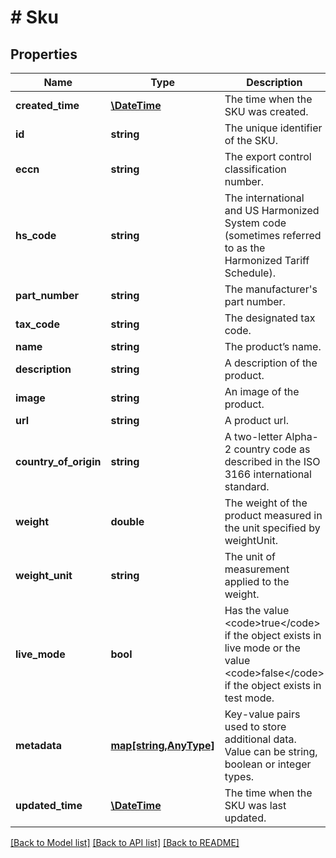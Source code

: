 # # Sku

## Properties

Name | Type | Description | Notes
------------ | ------------- | ------------- | -------------
**created_time** | [**\DateTime**](\DateTime.md) | The time when the SKU was created. | [optional] [readonly] 
**id** | **string** | The unique identifier of the SKU. | [optional] 
**eccn** | **string** | The export control classification number. | [optional] 
**hs_code** | **string** | The international and US Harmonized System code (sometimes referred to as the Harmonized Tariff Schedule). | [optional] 
**part_number** | **string** | The manufacturer&#39;s part number. | [optional] 
**tax_code** | **string** | The designated tax code. | [optional] 
**name** | **string** | The product’s name. | [optional] 
**description** | **string** | A description of the product. | [optional] 
**image** | **string** | An image of the product. | [optional] 
**url** | **string** | A product url. | [optional] 
**country_of_origin** | **string** | A two-letter Alpha-2 country code as described in the ISO 3166 international standard. | [optional] 
**weight** | **double** | The weight of the product measured in the unit specified by weightUnit. | [optional] 
**weight_unit** | **string** | The unit of measurement applied to the weight. | [optional] 
**live_mode** | **bool** | Has the value &lt;code&gt;true&lt;/code&gt; if the object exists in live mode or the value &lt;code&gt;false&lt;/code&gt; if the object exists in test mode. | [optional] 
**metadata** | [**map[string,AnyType]**](AnyType.md) | Key-value pairs used to store additional data. Value can be string, boolean or integer types. | [optional] 
**updated_time** | [**\DateTime**](\DateTime.md) | The time when the SKU was last updated. | [optional] [readonly] 

[[Back to Model list]](../../README.md#documentation-for-models) [[Back to API list]](../../README.md#documentation-for-api-endpoints) [[Back to README]](../../README.md)


